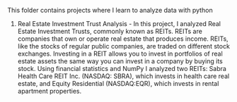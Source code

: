 This folder contains projects where I learn to analyze data with python
1) Real Estate Investment Trust Analysis  - 
  In this project, I analyzed Real Estate Investment Trusts, commonly known as REITs. REITs are companies that own or operate real estate that produces           income. REITs, like the stocks of regular public companies, are traded on different stock exchanges. Investing in a REIT allows you to invest in portfolios of   real estate assets the same way you can invest in a company by buying its stock. Using financial statistics and NumPy I analyzed two REITs: Sabra Health Care   REIT Inc. (NASDAQ: SBRA), which invests in health care real estate, and Equity Residential (NASDAQ:EQR), which invests in rental apartment properties.
